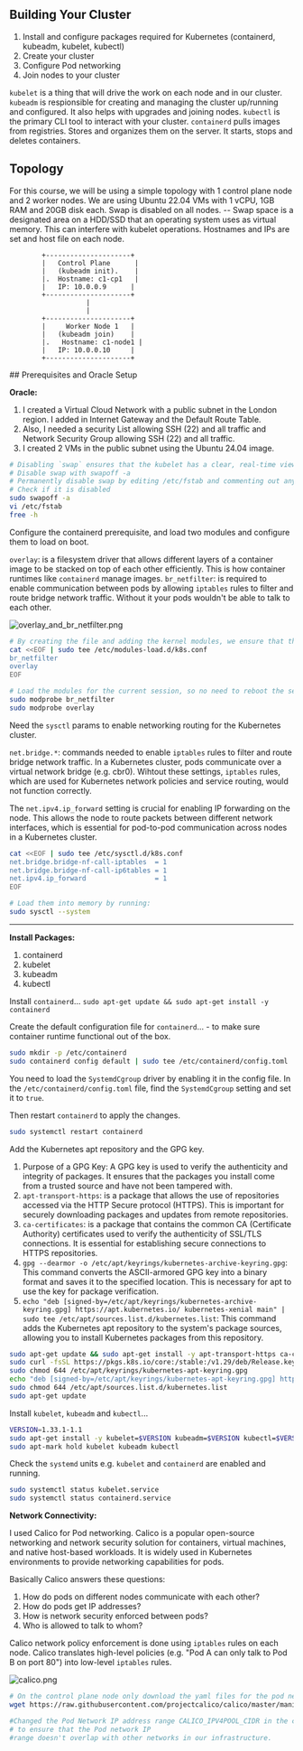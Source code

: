 ## Building Your Cluster

1. Install and configure packages required for Kubernetes (containerd, kubeadm, kubelet, kubectl)
2. Create your cluster
3. Configure Pod networking
4. Join nodes to your cluster

`kubelet` is a thing that will drive the work on each node and in our cluster.
`kubeadm` is respionsible for creating and managing the cluster up/running and configured. It also helps with upgrades and joining nodes.
`kubectl` is the primary CLI tool to interact with your cluster.
`containerd` pulls images from registries. Stores and organizes them on the server. It starts, stops and deletes containers.

## Topology

For this course, we will be using a simple topology with 1 control plane node and 2 worker nodes.
We are using Ubuntu 22.04 VMs with 1 vCPU, 1GB RAM and 20GB disk each.
Swap is disabled on all nodes. -- Swap space is a designated area on a HDD/SSD that an operating system uses as virtual memory. This can interfere with kubelet operations.
Hostnames and IPs are set and host file on each node.
```
        +---------------------+
        |   Control Plane      |
        |   (kubeadm init).    |
        |.  Hostname: c1-cp1   |
        |   IP: 10.0.0.9      |
        +---------------------+
                   |
                   |
        +---------------------+
        |     Worker Node 1   |
        |   (kubeadm join)    |
        |.   Hostname: c1-node1 |
        |   IP: 10.0.0.10     | 
        +---------------------+
```

## Prerequisites and Oracle Setup

**Oracle:**

1. I created a Virtual Cloud Network with a public subnet in the London region. I added in Internet Gateway and the Default Route Table.
2. Also, I needed a security List allowing SSH (22) and all traffic and Network Security Group allowing SSH (22) and all traffic.
3. I created 2 VMs in the public subnet using the Ubuntu 24.04 image.

``` bash
# Disabling `swap` ensures that the kubelet has a clear, real-time view of a node's memory resources, leading to more predictable performance and more reliable scheduling.
# Disable swap with swapoff -a
# Permanently disable swap by editing /etc/fstab and commenting out any swap entries.
# Check if it is disabled
sudo swapoff -a
vi /etc/fstab
free -h
```

Configure the containerd prerequisite, and load two modules and configure them to load on boot.

`overlay`: is a filesystem driver that allows different layers of a container image to be stacked on top of each other efficiently. This is how container runtimes like `containerd` manage images.
`br_netfilter`: is required to enable communication between pods by allowing `iptables` rules to filter and route bridge network traffic. Without it your pods wouldn't be able to talk to each other. 

![overlay_and_br_netfilter.png](overlay_and_br_netfilter.png)

```bash
# By creating the file and adding the kernel modules, we ensure that they load automatically on system boot, which is essential for the proper functioning of containerd and Kubernetes networking.
cat <<EOF | sudo tee /etc/modules-load.d/k8s.conf
br_netfilter
overlay
EOF

# Load the modules for the current session, so no need to reboot the server
sudo modprobe br_netfilter
sudo modprobe overlay
```

Need the `sysctl` params to enable networking routing for the Kubernetes cluster.

`net.bridge.*`: commands needed to enable `iptables` rules to filter and route bridge network traffic. In a Kubernetes cluster, pods communicate over a virtual network bridge (e.g. cbr0). Wihtout these settings, `iptables` rules, which are used for Kubernetes network policies and service routing, would not function correctly.

The `net.ipv4.ip_forward` setting is crucial for enabling IP forwarding on the node. This allows the node to route packets between different network interfaces, which is essential for pod-to-pod communication across nodes in a Kubernetes cluster.

```bash
cat <<EOF | sudo tee /etc/sysctl.d/k8s.conf
net.bridge.bridge-nf-call-iptables  = 1
net.bridge.bridge-nf-call-ip6tables = 1
net.ipv4.ip_forward                 = 1
EOF

# Load them into memory by running:
sudo sysctl --system
```

---

**Install Packages:**

1. containerd
2. kubelet
3. kubeadm
4. kubectl

Install `containerd`...
`sudo apt-get update && sudo apt-get install -y containerd`

Create the default configuration file for `containerd`... - to make sure container runtime functional out of the box. 

```bash
sudo mkdir -p /etc/containerd
sudo containerd config default | sudo tee /etc/containerd/config.toml
```

You need to load the `SystemdCgroup` driver by enabling it in the config file. In the `/etc/containerd/config.toml` file, find the `SystemdCgroup` setting and set it to `true`.

Then restart `containerd` to apply the changes.

```bash
sudo systemctl restart containerd
```

Add the Kubernetes apt repository and the GPG key.

1. Purpose of a GPG Key: A GPG key is used to verify the authenticity and integrity of packages. It ensures that the packages you install come from a trusted source and have not been tampered with.
2. `apt-transport-https`: is a package that allows the use of repositories accessed via the HTTP Secure protocol (HTTPS). This is important for securely downloading packages and updates from remote repositories.
3. `ca-certificates`: is a package that contains the common CA (Certificate Authority) certificates used to verify the authenticity of SSL/TLS connections. It is essential for establishing secure connections to HTTPS repositories.
4. `gpg --dearmor -o /etc/apt/keyrings/kubernetes-archive-keyring.gpg`: This command converts the ASCII-armored GPG key into a binary format and saves it to the specified location. This is necessary for apt to use the key for package verification.
5. `echo "deb [signed-by=/etc/apt/keyrings/kubernetes-archive-keyring.gpg] https://apt.kubernetes.io/ kubernetes-xenial main" | sudo tee /etc/apt/sources.list.d/kubernetes.list`: This command adds the Kubernetes apt repository to the system's package sources, allowing you to install Kubernetes packages from this repository.

```bash
sudo apt-get update && sudo apt-get install -y apt-transport-https ca-certificates curl gpg
sudo curl -fsSL https://pkgs.k8s.io/core:/stable:/v1.29/deb/Release.key | sudo gpg --dearmor -o /etc/apt/keyrings/kubernetes-apt-keyring.gpg
sudo chmod 644 /etc/apt/keyrings/kubernetes-apt-keyring.gpg
echo "deb [signed-by=/etc/apt/keyrings/kubernetes-apt-keyring.gpg] https://pkgs.k8s.io/core:/stable:/v1.29/deb/ /" | sudo tee /etc/apt/sources.list.d/kubernetes.list
sudo chmod 644 /etc/apt/sources.list.d/kubernetes.list
sudo apt-get update
```

Install `kubelet`, `kubeadm` and `kubectl`...

```bash
VERSION=1.33.1-1.1
sudo apt-get install -y kubelet=$VERSION kubeadm=$VERSION kubectl=$VERSION
sudo apt-mark hold kubelet kubeadm kubectl
```

Check the `systemd` units e.g. `kubelet` and `containerd` are enabled and running.

```bash
sudo systemctl status kubelet.service
sudo systemctl status containerd.service
```

**Network Connectivity:**

I used Calico for Pod networking. Calico is a popular open-source networking and network security solution for containers, virtual machines, and native host-based workloads. It is widely used in Kubernetes environments to provide networking capabilities for pods.

Basically Calico answers these questions:
1. How do pods on different nodes communicate with each other?
2. How do pods get IP addresses?
3. How is network security enforced between pods?
4. Who is allowed to talk to whom?

Calico network policy enforcement is done using `iptables` rules on each node. Calico translates high-level policies (e.g. "Pod A can only talk to Pod B on port 80") into low-level `iptables` rules.

![calico.png](calico.png)

```bash
# On the control plane node only download the yaml files for the pod network 
wget https://raw.githubusercontent.com/projectcalico/calico/master/manifests/calico.yaml

#Changed the Pod Network IP address range CALICO_IPV4POOL_CIDR in the calico.yaml file to 10.0.0.0/16 
# to ensure that the Pod network IP
#range doesn't overlap with other networks in our infrastructure.